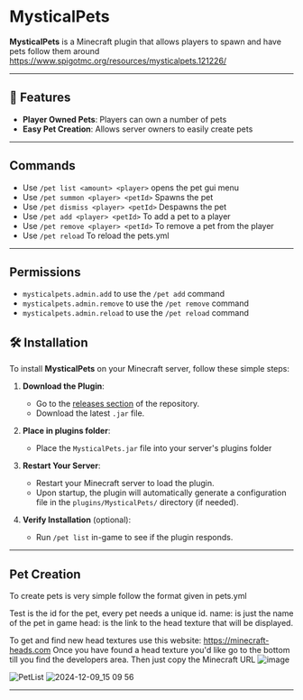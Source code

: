 # MysticalPets

**MysticalPets** is a Minecraft plugin that allows players to spawn and have pets follow them around
https://www.spigotmc.org/resources/mysticalpets.121226/

---

## 🚀 Features
- **Player Owned Pets**: Players can own a number of pets
- **Easy Pet Creation**: Allows server owners to easily create pets

---

## Commands

- Use `/pet list <amount> <player>` opens the pet gui menu
- Use `/pet summon <player> <petId>` Spawns the pet
- Use `/pet dismiss <player> <petId>` Despawns the pet
- Use `/pet add <player> <petId>` To add a pet to a player
- Use `/pet remove <player> <petId>` To remove a pet from the player
- Use `/pet reload` To reload the pets.yml

---

## Permissions
- `mysticalpets.admin.add` to use the `/pet add` command
- `mysticalpets.admin.remove` to use the `/pet remove` command
- `mysticalpets.admin.reload` to use the `/pet reload` command

## 🛠️ Installation

To install **MysticalPets** on your Minecraft server, follow these simple steps:

1. **Download the Plugin**:
   - Go to the [releases section](https://github.com/Codeer-Studio/MysticalPets/releases) of the repository.
   - Download the latest `.jar` file.
  
2. **Place in plugins folder**:
   - Place the `MysticalPets.jar` file into your server's plugins folder

3. **Restart Your Server**:
   - Restart your Minecraft server to load the plugin.
   - Upon startup, the plugin will automatically generate a configuration file in the `plugins/MysticalPets/` directory (if needed).

4. **Verify Installation** (optional):
   - Run `/pet list` in-game to see if the plugin responds.
---

## Pet Creation
To create pets is very simple follow the format given in pets.yml

Test is the id for the pet, every pet needs a unique id.
name: is just the name of the pet in game
head: is the link to the head texture that will be displayed.

To get and find new head textures use this website: https://minecraft-heads.com
Once you have found a head texture you'd like go to the bottom till you find the developers area. Then just copy the Minecraft URL
![image](https://github.com/user-attachments/assets/3771acb2-c496-4c32-9a14-2af731e1635a)

![PetList](https://github.com/user-attachments/assets/b3aee9ce-4265-4ce3-b571-cc7650186c60)
![2024-12-09_15 09 56](https://github.com/user-attachments/assets/1b2ebbf4-aecf-4da4-8f54-5412121920cc)

---

 
